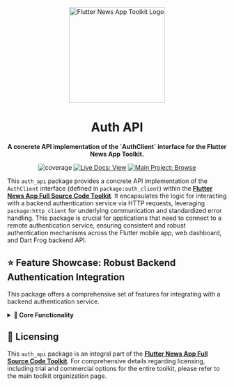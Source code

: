 <div align="center">
  <img src="https://avatars.githubusercontent.com/u/202675624?s=400&u=dc72a2b53e8158956a3b672f8e52e39394b6b610&v=4" alt="Flutter News App Toolkit Logo" width="220">
  <h1>Auth API</h1>
  <p><strong>A concrete API implementation of the `AuthClient` interface for the Flutter News App Toolkit.</strong></p>
</div>

<p align="center">
  <img src="https://img.shields.io/badge/coverage-_%25-red?style=for-the-badge" alt="coverage">
  <a href="https://flutter-news-app-full-source-code.github.io/docs/"><img src="https://img.shields.io/badge/LIVE_DOCS-VIEW-slategray?style=for-the-badge" alt="Live Docs: View"></a>
  <a href="https://github.com/flutter-news-app-full-source-code"><img src="https://img.shields.io/badge/MAIN_PROJECT-BROWSE-purple?style=for-the-badge" alt="Main Project: Browse"></a>
</p>

This `auth_api` package provides a concrete API implementation of the `AuthClient` interface (defined in `package:auth_client`) within the [**Flutter News App Full Source Code Toolkit**](https://github.com/flutter-news-app-full-source-code). It encapsulates the logic for interacting with a backend authentication service via HTTP requests, leveraging `package:http_client` for underlying communication and standardized error handling. This package is crucial for applications that need to connect to a remote authentication service, ensuring consistent and robust authentication mechanisms across the Flutter mobile app, web dashboard, and Dart Frog backend API.

## ⭐ Feature Showcase: Robust Backend Authentication Integration

This package offers a comprehensive set of features for integrating with a backend authentication service.

<details>
<summary><strong>🧱 Core Functionality</strong></summary>

### 🚀 `AuthClient` Implementation
- **`AuthApi` Class:** A concrete implementation of the `AuthClient` interface, providing a standardized way to interact with a remote authentication service.
- **HTTP-Based Communication:** Utilizes `package:http_client` for making HTTP requests to the backend authentication service.

### 🔐 Authentication Flows
- **`requestSignInCode`:** Initiates the process of requesting a sign-in code via email.
- **`verifySignInCode`:** Verifies the sign-in code to complete the authentication process.
- **`signInAnonymously`:** Allows users to sign in anonymously, creating a temporary user identity on the backend.
- **`getCurrentUser`:** Retrieves the currently authenticated user's details from the backend.
- **`authStateChanges` Stream:** Provides a stream for monitoring real-time authentication state changes.
- **`signOut`:** Handles signing out the current user from the backend.

### 🛡️ Standardized Error Handling
- **`HttpException` Propagation:** Propagates standardized `HttpException` errors (from `core`) from the underlying `http_client`, ensuring consistent and predictable error management across the application layers.

### 💉 Dependency Injection Ready
- **`HttpClient` Dependency:** Requires a configured `HttpClient` instance (from `package:http_client`) via its constructor, promoting loose coupling and testability.

> **💡 Your Advantage:** This package provides a robust and production-ready API client for backend authentication. It simplifies the integration of remote authentication services, leverages standardized error handling, and ensures consistent authentication flows across your application ecosystem.

</details>

## 🔑 Licensing

This `auth_api` package is an integral part of the [**Flutter News App Full Source Code Toolkit**](https://github.com/flutter-news-app-full-source-code). For comprehensive details regarding licensing, including trial and commercial options for the entire toolkit, please refer to the main toolkit organization page.
